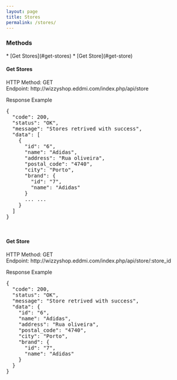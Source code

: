 ```yaml
---
layout: page
title: Stores
permalink: /stores/
---
```


<h3>Methods</h3>
* [Get Stores](#get-stores)
* [Get Store](#get-store)

<br/>

<h4 id="get-stores">Get Stores</h4>
HTTP Method: GET
<br/>
Endpoint: http://wizzyshop.eddmi.com/index.php/api/store

Response Example
<pre>
{
  "code": 200,
  "status": "OK",
  "message": "Stores retrived with success",
  "data": [
    {
      "id": "6",
      "name": "Adidas",
      "address": "Rua oliveira",
      "postal_code": "4740",
      "city": "Porto",
      "brand": {
        "id": "7",
        "name": "Adidas"
      }
      ... ...
    }
  ]
}
</pre>
<br/>

<h4 id="get-store">Get Store</h4>
HTTP Method: GET
<br/>
Endpoint: http://wizzyshop.eddmi.com/index.php/api/store/:store_id

Response Example
<pre>
{
  "code": 200,
  "status": "OK",
  "message": "Store retrived with success",
  "data": {
    "id": "6",
    "name": "Adidas",
    "address": "Rua oliveira",
    "postal_code": "4740",
    "city": "Porto",
    "brand": {
      "id": "7",
      "name": "Adidas"
    }
  }
}
</pre>